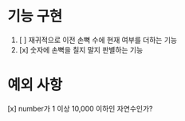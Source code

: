 # 기능 구현

1. [ ] 재귀적으로 이전 손뼉 수에 현재 여부를 더하는 기능
2. [x] 숫자에 손뼉을 칠지 말지 판별하는 기능

# 예외 사항

[x] number가 1 이상 10,000 이하인 자연수인가?
